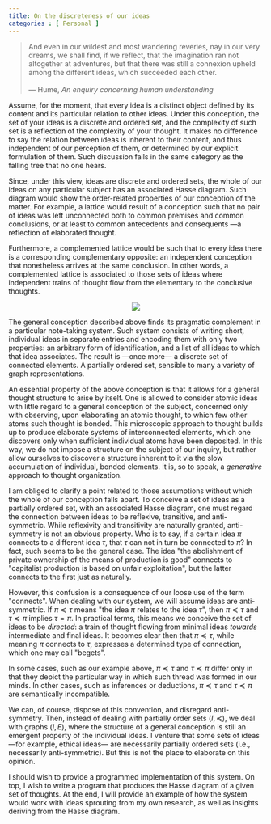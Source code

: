 ```yaml
---
title: On the discreteness of our ideas 
categories : [ Personal ]
---
```


> And even in our wildest and most wandering reveries, nay in our very dreams,
> we shall find, if we reflect, that the imagination ran not altogether at
> adventures, but that there was still a connexion upheld among the different
> ideas, which succeeded each other. <br><br>
> — Hume, *An enquiry concerning human understanding*

Assume, for the moment, that every idea is a distinct object defined by its
content and its particular relation to other ideas. Under this conception, the
set of your ideas is a discrete and ordered set, and the complexity of such set
is a reflection of the complexity of your thought. It makes no difference to say
the relation between ideas is inherent to their content, and thus independent of
our perception of them, or determined by our explicit formulation of them. Such
discussion falls in the same category as the falling tree that no one hears.

Since, under this view, ideas are discrete and ordered sets, the whole of our
ideas on any particular subject has an associated Hasse diagram. Such diagram
would show the order-related properties of our conception of the matter. For
example, a lattice would result of a conception such that no pair
of ideas was left unconnected both to common premises and common conclusions, or
at least to common antecedents and consequents —a reflection of elaborated
thought. 

Furthermore, a complemented lattice would be such that to every idea there is a
corresponding complementary opposite: an independent conception that nonetheless
arrives at the same conclusion. In other words, a complemented lattice
is associated to those sets of ideas where independent trains of thought flow from
the elementary to the conclusive thoughts.

<p align="center">
  <img src="https://i.ibb.co/s1jPH2V/Screenshot-from-2023-04-04-15-32-54.png"/>
</p>

The general conception described above finds its pragmatic complement in a
particular note-taking system. Such system consists of writing short, individual
ideas in separate entries and encoding them with only two properties: an
arbitrary form of identification, and a list of all ideas to which that idea
associates. The result is —once more— a discrete set of connected elements. A
partially ordered set, sensible to many a variety of graph representations.

An essential property of the above conception is that it
allows for a general thought structure to arise by itself. One is allowed to
consider atomic ideas with little regard to a general conception of the subject,
concerned only with observing, upon elaborating an atomic thought, to which few
other atoms such thought is bonded. This microscopic approach to thought builds
up to produce elaborate systems of interconnected elements, which one discovers
only when sufficient individual atoms have been deposited. In this way,
we do not impose a structure on the subject of our inquiry, but rather allow
ourselves to discover a structure inherent to it via the slow
accumulation of individual, bonded elements. It is, so to speak, a
*generative* approach to thought organization.

I am obliged to clarify a point related to those assumptions without which the
whole of our conception falls apart. To conceive a set of ideas as a partially
ordered set, with an associated Hasse diagram, one must regard the connection
between ideas to be reflexive, transitive, and anti-symmetric. While reflexivity
and transitivity are naturally granted, anti-symmetry is not an obvious
property. Who is to say, if a certain idea $\pi$ connects to a different idea
$\tau$, that $\tau$ can not in turn be connected to $\pi$? In fact, such seems
to be the general case. The idea "the abolishment of private ownership of
the means of production is good" connects to "capitalist production is
based on unfair exploitation", but the latter connects to the first just as
naturally.

However, this confusion is a consequence of our loose use of the term
"connects". When dealing with our system, we will assume ideas are
anti-symmetric. If $\pi \preceq \tau$ means "the idea $\pi$ relates to the idea
$\tau$", then $\pi \preceq \tau$ and $\tau \preceq \pi$ implies $\tau = \pi$. In
practical terms, this means we conceive the set of ideas to be
*directed*: a train of thought flowing from minimal ideas
*towards* intermediate and final ideas. It becomes clear then that $\pi
\preceq \tau$, while meaning $\pi$ connects to $\tau$, expresses a determined
type of connection, which one may call "begets".

In some cases, such as our example above, $\pi \preceq \tau$ and $\tau \preceq
\pi$ differ only in that they depict the particular way in which such thread was
formed in our minds. In other cases, such as inferences or deductions, $\pi
\preceq \tau$ and $\tau \preceq \pi$ are semantically incompatible. 

We can, of course, dispose of this convention, and disregard anti-symmetry.
Then, instead of dealing with partially order sets $(I, \preceq)$, we deal with
graphs $(I, E)$, where the structure of a general conception is still an
emergent property of the individual ideas. I venture that some sets of ideas
—for example, ethical ideas— are necessarily partially ordered sets (i.e.,
necessarily anti-symmetric). But this is not the place to elaborate on this
opinion.

I should wish to provide a programmed implementation of this system. On top, I
wish to write a program that produces the Hasse diagram of a given set of
thoughts. At the end, I will provide an example of how the system would work
with ideas sprouting from my own research, as well as insights deriving from the
Hasse diagram.



